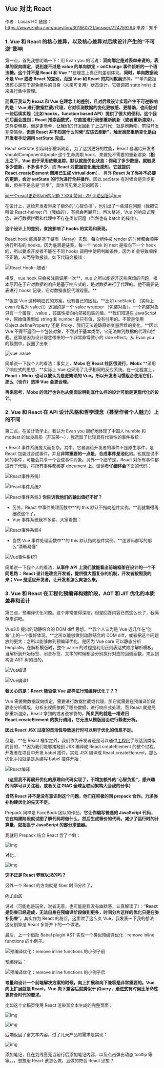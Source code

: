 ## **Vue 对比 React**

作者：Lucas HC
链接：https://www.zhihu.com/question/301860721/answer/724759264
来源：知乎

### 1. Vue 和 React 的核心差异，以及核心差异对后续设计产生的“不可逆”影响

第一点，首先我想明确一下：用 Evan you 的话说：**双向绑定是对表单来说的，表单的双向绑定，说到底不过是 value 的单向绑定 + onChange** **事件侦听的一个语法糖。这个并不是 React 和 Vue** **在理念上真正的差别体现。**同时，**单向数据流不是 Vue 或者 React 的差别，而是 Vue 和 React 的共同**默契**选择。**单向数据流核心是在于避免组件的自身（未来可复用）状态设计，它强调把 state hoist 出来进行集中管理。

而**真正我认为 React 和 Vue 在理念上的差别，且对后续设计实现产生不可逆影响的是：**Vue 进行数据拦截/代理，它对侦测数据的变化更敏感、更精确，也间接对一些后续实现（比如 hooks，function based API）提供了很大的便利。这个我们后面会提到；React 推崇函数式，它直接进行**局部重新刷新（或者重新渲染）**，这样更粗暴，但是更简单，让我们的开发回到了上古时代，就是刷新呗，前端开发非常简单。**但是 React 并不知道什么时候“应该去刷新”，触发局部重新变化是由开发者手动调用 setState** **完成。**

React setState 引起局部重新刷新。为了达到更好的性能，React 暴漏给开发者 shouldComponentUpdate 这个生命周期 hook，来避免不需要的重新渲染（**相比之下，Vue 由于采用依赖追踪，默认就是优化状态：你动了多少数据，就触发多少更新，不多也不少，而 React 对数据变化毫无感知，它就提供 React.createElement 调用已生成 virtual dom**）。
另外 **React 为了弥补不必要的更新，会对 setState** **的行为进行合并操作**。因此 setState 有时候会是异步更新，但并不是总是“异步”，具体可见我之前的回答：

[问一个react更新State的问题？324 赞同 · 29 评论回答![img](https://pic1.zhimg.com/v2-fa6a58770b478806afec2ac7f3230050_180x120.jpg)](https://www.zhihu.com/question/66749082/answer/246217812)

在设计上，这给开发者带来了额外的“心智负担”，也引出了一些潜在问题（我把它叫做 React-helmet 门（我编的），有机会再展开）。再次赘述，Vue 的响应式理念，进行数据拦截和代理中不存在类似问题（当然也有 batch 的操作）。

**这个设计上的差别，直接影响了 hooks 的实现和表现。**

React hook 底层是基于链表（Array）实现，每次组件被 render 的时候都会顺序执行所有的 hooks，因为底层是链表，每一个 hook 的 next 是指向下一个 hook 的，所以要求开发者不能在不同 hooks 调用中使用判断条件，因为 if 会导致顺序不正确，从而导致报错。如下代码会报错：

![React Hook--链表](./images/React%20Hook--%E9%93%BE%E8%A1%A8.jpeg)!

相反，vue hook 只会被注册调用一次**，vue 之所以能避开这些麻烦的问题，根本原因在于它对数据的响应是基于响应式的，是对数据进行了代理的。他不需要链表进行 hooks 记录，它对数据直接代理观察。**

**但是 Vue 这种响应式的方案，也有自己的困扰。**比如 useState() （实际上 evan 命名为 value()）返回的是一个 value wrapper （包装对象）。一个包装对象只有一个属性：.value ，该属性指向内部被包装的值。**我们知道在 JavaScript 中，原始值类型如 string 和 number 是只有值，没有引用的。不管是使用 Object.defineProperty 还是 Proxy，我们无法追踪原始变量后续的变化。**因此 Vue 不得不返回一个包装对象，不然对于基本类型，它无法做到数据的代理和拦截。这算是因为设计理念带来的一个非常非常微小的  side effect。从 Evan you 的截图中，我圈了出来：

![vue .value](./images/vue%20.value.jpeg)

简单说一下我个人的看法：事实上，**Mobx** **在 React 社区很流行，Mobx** **采用了响应式的思想，**实际上 Vue 也采用了几乎相同的反应系统。在一定程度上，**React + Mobx** **也可以被认为是更繁琐的 Vue。所以开发者习惯组合使用它们，那么（也许）选择 Vue 会更合理。**

**再来思考，Mobx 的流行也许也从侧面说明到底什么样的设计可能是更现代化的设计。**


### 2. Vue 和 React 在 API 设计风格和哲学理念（甚至作者个人魅力）上的不同

第二点，在设计哲学上。我认为 Evan you 很好地体现了中国人 humble 和 modest 的优良品质（开玩笑～），我选取了比较具有代表性的事件系统：

• React 事件系统庞大而复杂。其中，它暴漏给开发者的事件不是原生事件，是 React 包装过合成事件，并且**非常重要的一点是，合成事件是池化**的。也就是说不同的事件，可能会共享一个合成事件对象。另外一个细节是，React 对所有事件都进行了代理，将所有事件都绑定 document 上。请读者**仔细体会**下面的代码：

![React事件系统1](./images/React%E4%BA%8B%E4%BB%B6%E7%B3%BB%E7%BB%9F1.jpeg)

![React事件系统2](./images/React%E4%BA%8B%E4%BB%B6%E7%B3%BB%E7%BB%9F2.jpeg)

![React事件系统3](./images/React%E4%BA%8B%E4%BB%B6%E7%B3%BB%E7%BB%9F3.jpeg)
**你告诉我他们的输出值好不好？**

- 另外，React 中事件处理函数中**的 this 默认不指向组件实例。**我就懒得再细说这个了。
- Vue 事件系统我不多讲，大家看图：

![React事件系统4](./images//React%E4%BA%8B%E4%BB%B6%E7%B3%BB%E7%BB%9F4.jpeg)

- 当然 Vue 事件处理函数中**的 this 默认指向组件实例。**连源码都写的那么“清晰易懂”

![Vue事件系统1](./images/Vue%20%E4%BA%8B%E4%BB%B6%E7%B3%BB%E7%BB%9F1.jpeg)

简单说一下我个人的看法，**从事件 API** **上我们就能看出前端框架在设计的一个不同思路： React 设计是改变开发者，提供强大而复杂的机制，开发者按照我的来；Vue 是适应开发者，让开发者怎么爽怎么来。**

### 3. Vue 和 React 在工程化预编译构建阶段，AOT 和 JIT 优化的本质差异和设计

第三点，预编译优化问题。这个非常值得深挖，但是回答内容已然这么长了，我简单来讲吧。

Vue3.0 提出的动静结合的 DOM diff 思想，**我个人认为是 Vue 近几年在“创新”上的一个很好体现。**之所以能够做到动静结合的 DOM diff，或者把这个问题放的更大：之所以能够做到预编译优化，是因为 Vue core 可以静态分析 template，在解析模版时，整个 parse 的过程是利用正则表达式顺序解析模板，当解析到开始标签、闭合标签、文本的时候都会分别执行对应的回调函数，来达到构造 AST 树的目的。

![Vue编译](./images/Vue%E7%BC%96%E8%AF%91.webp)

![Vue编译1](./images//Vue%E7%BC%96%E8%AF%911.jpeg)



**我关心的是：React 能否像 Vue 那样进行预编译优化？？？**

Vue 需要做数据双向绑定，需要进行数据拦截或代理，那它就需要在预编译阶段静态分析模版，分析出视图依赖了哪些数据，进行响应式处理。而 React 就是局部重新渲染，React 拿到的或者说掌管的，**所负责的就是一堆递归 React.createElement** **的执行调用，它无法从模版层面进行静态分析。**

**因此 React JSX 过度的灵活性导致运行时可以用于优化的信息不足。**

但是，**在 React 框架之外，我们作为开发者还是可以通过[工程化](https://www.zhihu.com/search?q=工程化&search_source=Entity&hybrid_search_source=Entity&hybrid_search_extra={"sourceType"%3A"answer"%2C"sourceId"%3A724759264})手段达到类似的目的，**因为我们能够接触到 JSX 编译成 React.createElement 的整个过程。开发者在项目中开发 babel 插件，实现 JSX 编译成 React.createElement，那么优化手段就是是从编写 babel 插件开始：

![React编译](./images/React%E7%BC%96%E8%AF%91.jpeg)

**（这里我不再展开优化的原理和代码实现了，不增加额外的“心智负担”，感兴趣的同学可以关注我，或者关注 GIAC 全球互联网架构大会我的分享）**

**当然 React 并不是没有意识到这个问题，他们在积极的同 prepack 合作。力求弥补构建优化的先天不足。**

Prepack 同样是 FaceBook 团队的作品。**它让你编写普通的 JavaScript 代码，它在构建阶段就试图了解代码将做什么，然后生成等价的代码，减少了运行时的计算量，就相当于 JavaScript 的部分求值器。**

我就用 Prepack 结合 React 尝了个鲜：

![img](https://pica.zhimg.com/50/v2-e760599d64ff8b34a37cc4dd8adf9578_720w.jpg?source=1940ef5c)

对比：

![img](https://pica.zhimg.com/50/v2-d6eab0819908ada6a9b1c11f2ec731af_720w.jpg?source=1940ef5c)

**这不正是 React 梦寐以求的吗？**

另外一个 React 的方向就是 fiber 时间分片了， 

[@尤雨溪](http://www.zhihu.com/people/cfdec6226ece879d2571fbc274372e9f)

 说过（可能也是玩笑，说者无意，也可能是我没有幽默感，认真解读了）：“**React 是伤害已经造成，无法自身在预编译阶段做到更多，时间分片这样的优化只是在弥补伤害**”。其实作为 React 的粉丝，这里吹了这么久 Vue，我发表一下我的想法：这反倒算是 React 多管齐下的一个做法。

最后，上一个借助 Babel plugin AST 实现一个类似预编译优化：remove inline functions 的小例子。

![预编译优化：remove inline functions 的小例子前](./images/%E9%A2%84%E7%BC%96%E8%AF%91%E4%BC%98%E5%8C%96%EF%BC%9Aremove%20inline%20functions%20%E7%9A%84%E5%B0%8F%E4%BE%8B%E5%AD%90%20%E5%89%8D.jpeg)

预编译后：

![预编译优化：remove inline functions 的小例子后](./images/%E9%A2%84%E7%BC%96%E8%AF%91%E4%BC%98%E5%8C%96%EF%BC%9Aremove%20inline%20functions%20%E7%9A%84%E5%B0%8F%E4%BE%8B%E5%AD%90%E5%90%8E.webp)


**考量和设计一个前端解决方案的时候，向上扩展和向下兼容是非常重要的。Vue** **向上扩展就是 React，Vue** **向下兼容后就类似于 jQuery，[渐进式](https://www.zhihu.com/search?q=渐进式&search_source=Entity&hybrid_search_source=Entity&hybrid_search_extra={"sourceType"%3A"answer"%2C"sourceId"%3A724759264})有时候比革命性更符合时代的要求。**

比如这个文稿页使用 React 渲染富文本生成的完整页面：

![img](https://pica.zhimg.com/50/v2-7aba71f7bb2c30adbdd26d33148a39fe_720w.jpg?source=1940ef5c)

![img](https://pic3.zhimg.com/50/v2-6bba02d9feb3730a28c2b1b03ed46cb3_720w.jpg?source=1940ef5c)

后端返回了富文本内容，过了几天产品的需求是实现：

![img](https://pic2.zhimg.com/50/v2-57b72d01c3177eb31e3be320ccd4f5cd_720w.jpg?source=1940ef5c)

添加笔记，且在划线高亮当前行后添加笔记内容，以及点击弹出动态 tooltip 等等。。。想想用 React 该怎么做，且做的符合 React 思想？
